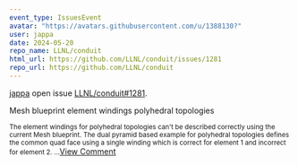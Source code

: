 ```yaml
---
event_type: IssuesEvent
avatar: "https://avatars.githubusercontent.com/u/1388130?"
user: jappa
date: 2024-05-20
repo_name: LLNL/conduit
html_url: https://github.com/LLNL/conduit/issues/1281
repo_url: https://github.com/LLNL/conduit
---
```


<a href='https://github.com/jappa' target='_blank'>jappa</a> open issue <a href='https://github.com/LLNL/conduit/issues/1281' target='_blank'>LLNL/conduit#1281</a>.

<p>Mesh blueprint element windings polyhedral topologies</p><small>The element windings for polyhedral topologies can't be described correctly using the current Mesh blueprint.  The dual pyramid based example for polyhedral topologies defines the common quad face using a single winding which is correct for element 1 and incorrect for element 2....</small><a href='https://github.com/LLNL/conduit/issues/1281' target='_blank'>View Comment</a>